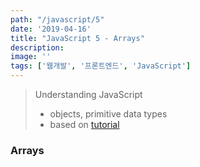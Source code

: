 ```yaml
---
path: "/javascript/5"
date: '2019-04-16'
title: "JavaScript 5 - Arrays"
description: 
image: ''
tags: ['웹개발', '프론트엔드', 'JavaScript']
---
```

> Understanding JavaScript
> - objects, primitive data types
> - based on [tutorial](http://javascript.info/)

### Arrays